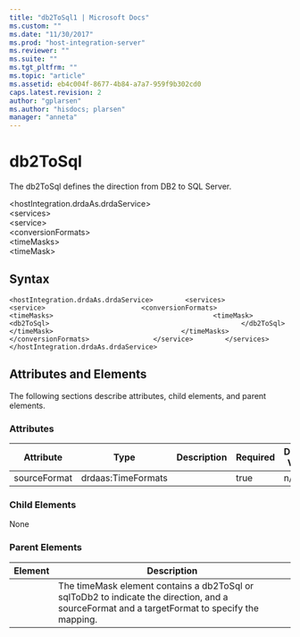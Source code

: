 ```yaml
---
title: "db2ToSql1 | Microsoft Docs"
ms.custom: ""
ms.date: "11/30/2017"
ms.prod: "host-integration-server"
ms.reviewer: ""
ms.suite: ""
ms.tgt_pltfrm: ""
ms.topic: "article"
ms.assetid: eb4c004f-8677-4b84-a7a7-959f9b302cd0
caps.latest.revision: 2
author: "gplarsen"
ms.author: "hisdocs; plarsen"
manager: "anneta"
---
```

# db2ToSql
The db2ToSql defines the direction from DB2 to SQL Server.  

 \<hostIntegration.drdaAs.drdaService>  
\<services>  
\<service>  
\<conversionFormats>  
\<timeMasks>  
\<timeMask>  

## Syntax  

```  
<hostIntegration.drdaAs.drdaService>        <services>                <service>                        <conversionFormats>                                <timeMasks>                                        <timeMask>                                                <db2ToSql>                                                </db2ToSql>                                        </timeMask>                                </timeMasks>                        </conversionFormats>                </service>        </services></hostIntegration.drdaAs.drdaService>  
```  

## Attributes and Elements  
 The following sections describe attributes, child elements, and parent elements.  

### Attributes  

|Attribute|Type|Description|Required|Default Value|  
|---------------|----------|-----------------|--------------|-------------------|  
|sourceFormat|drdaas:TimeFormats||true|n/a|  

### Child Elements  
 None  

### Parent Elements  

| Element |                                                                  Description                                                                  |
|---------|-----------------------------------------------------------------------------------------------------------------------------------------------|
|         | The timeMask element contains a db2ToSql or sqlToDb2 to indicate the direction, and a sourceFormat and a targetFormat to specify the mapping. |


